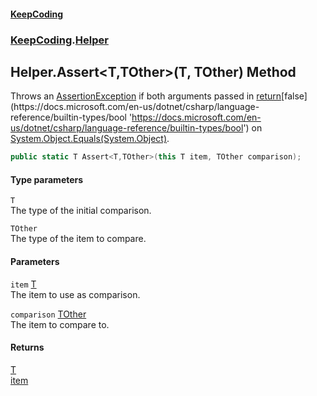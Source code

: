 #### [KeepCoding](index.md 'index')
### [KeepCoding](KeepCoding.md 'KeepCoding').[Helper](Helper.md 'KeepCoding.Helper')
## Helper.Assert&lt;T,TOther&gt;(T, TOther) Method
Throws an [AssertionException](AssertionException.md 'KeepCoding.Internal.AssertionException') if both arguments passed in [return](https://docs.microsoft.com/en-us/dotnet/csharp/language-reference/keywords/return 'https://docs.microsoft.com/en-us/dotnet/csharp/language-reference/keywords/return')[false](https://docs.microsoft.com/en-us/dotnet/csharp/language-reference/builtin-types/bool 'https://docs.microsoft.com/en-us/dotnet/csharp/language-reference/builtin-types/bool') on [System.Object.Equals(System.Object)](https://docs.microsoft.com/en-us/dotnet/api/System.Object.Equals#System_Object_Equals_System_Object_ 'System.Object.Equals(System.Object)').  
```csharp
public static T Assert<T,TOther>(this T item, TOther comparison);
```
#### Type parameters
<a name='KeepCoding.Helper.Assert.T.TOther.(T.TOther).T'></a>
`T`  
The type of the initial comparison.
  
<a name='KeepCoding.Helper.Assert.T.TOther.(T.TOther).TOther'></a>
`TOther`  
The type of the item to compare.
  
#### Parameters
<a name='KeepCoding.Helper.Assert.T.TOther.(T.TOther).item'></a>
`item` [T](Helper.Assert.6Yimuc+TEgMMtWvGr6OFNg.md#KeepCoding.Helper.Assert.T.TOther.(T.TOther).T 'KeepCoding.Helper.Assert&lt;T,TOther&gt;(T, TOther).T')  
The item to use as comparison.
  
<a name='KeepCoding.Helper.Assert.T.TOther.(T.TOther).comparison'></a>
`comparison` [TOther](Helper.Assert.6Yimuc+TEgMMtWvGr6OFNg.md#KeepCoding.Helper.Assert.T.TOther.(T.TOther).TOther 'KeepCoding.Helper.Assert&lt;T,TOther&gt;(T, TOther).TOther')  
The item to compare to.
  
#### Returns
[T](Helper.Assert.6Yimuc+TEgMMtWvGr6OFNg.md#KeepCoding.Helper.Assert.T.TOther.(T.TOther).T 'KeepCoding.Helper.Assert&lt;T,TOther&gt;(T, TOther).T')  
[item](Helper.Assert.6Yimuc+TEgMMtWvGr6OFNg.md#KeepCoding.Helper.Assert.T.TOther.(T.TOther).item 'KeepCoding.Helper.Assert&lt;T,TOther&gt;(T, TOther).item')
